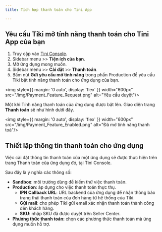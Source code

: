 ```yaml
---
title: Tích hợp thanh toán cho Tini App

---
```


## Yêu cầu Tiki mở tính năng thanh toán cho Tini App của bạn

1. Truy cập vào [Tini Console](https://developer.tiki.vn/apps).
2. Sidebar menu >>  **Tiện ích của bạn**.
3. Mở ứng dụng mong muốn.
4. Sidebar menu >> **Cài đặt** >> **Thanh toán**.
5. Bấm nút **Gửi yêu cầu mở tính năng** trong phần Production để yêu cầu Tiki bật tính năng thanh toán cho ứng dụng của bạn.

<img style={{ margin: '0 auto', display: 'flex' }} width="600px" src="/img/Payment_Feature_Request.png" alt="Yêu cầu duyệt"/>

Một khi Tính năng thanh toán của ứng dụng được bật lên. Giao diện trang **Thanh toán** sẽ như hình dưới đây.

<img style={{ margin: '0 auto', display: 'flex' }} width="600px" src="/img/Payment_Feature_Enabled.png" alt="Đã mở tính năng thanh toá"/>

## Thiết lập thông tin thanh toán cho ứng dụng

Việc cài đặt thông tin thanh toán của một ứng dụng sẽ được thực hiện trên trang Thanh toán của ứng dụng đó, tại Tini Console. 

Sau đây là ý nghĩa các thông số:

- **Sandbox**: môi trường dùng để kiểm thử việc thanh toán.
- **Production**: áp dụng cho việc thanh toán thực thụ.
  - **IPN Callback URL**: URL backend của ứng dụng để nhận thông báo trạng thái thanh toán của đơn hàng từ hệ thống của Tiki.
  - **Gửi mail**: cho phép Tiki gửi email xác nhận thanh toán thành công đến khách hàng. 
  - **SKU**: nhập SKU đã được duyệt trên Seller Center.
- **Phương thức thanh toán**: chọn các phương thức thanh toán mà ứng dụng muốn hỗ trợ. 
